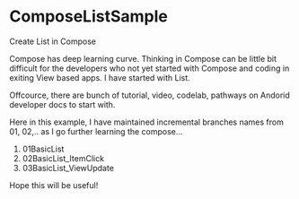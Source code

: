 # ComposeListSample
Create List in Compose

Compose has deep learning curve. Thinking in Compose can be little bit difficult for the developers who not yet started with Compose and coding in exiting View based apps. I have started with List.

Offcource, there are bunch of tutorial, video, codelab, pathways on Andorid developer docs to start with.

Here in this example, I have maintained incremental branches names from 01, 02,.. as I go further learning the compose...
1. 01BasicList
2. 02BasicList_ItemClick
3. 03BasicList_ViewUpdate

Hope this will be useful!
